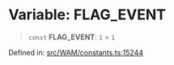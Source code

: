 # Variable: FLAG\_EVENT

> `const` **FLAG\_EVENT**: `1` = `1`

Defined in: [src/WAM/constants.ts:15244](https://github.com/Fokusdotid/bail/blob/546bbbb35e652e95f45982a71bee62b2c682e4eb/src/WAM/constants.ts#L15244)
